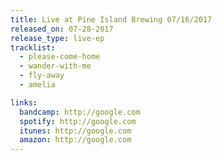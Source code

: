 ```yaml
---
title: Live at Pine Island Brewing 07/16/2017
released_on: 07-28-2017
release_type: live-ep
tracklist:
  - please-come-home
  - wander-with-me
  - fly-away
  - amelia

links:
  bandcamp: http://google.com
  spotify: http://google.com
  itunes: http://google.com
  amazon: http://google.com
---
```

